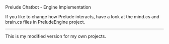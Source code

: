 Prelude Chatbot - Engine Implementation

If you like to change how Prelude interacts, have a look at the mind.cs and brain.cs files in PreludeEngine project.

---
This is my modified version for my own projects.